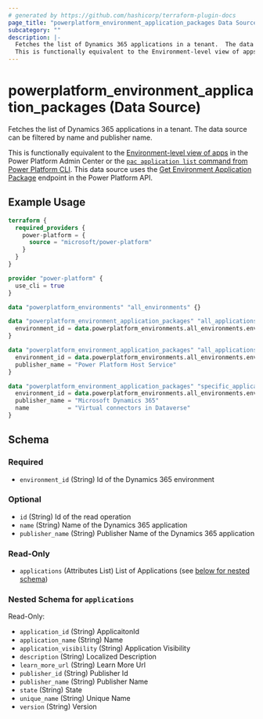 ```yaml
---
# generated by https://github.com/hashicorp/terraform-plugin-docs
page_title: "powerplatform_environment_application_packages Data Source - powerplatform"
subcategory: ""
description: |-
  Fetches the list of Dynamics 365 applications in a tenant.  The data source can be filtered by name and publisher name.
  This is functionally equivalent to the Environment-level view of apps https://learn.microsoft.com/en-us/power-platform/admin/manage-apps#environment-level-view-of-apps in the Power Platform Admin Center or the pac application list command from Power Platform CLI https://learn.microsoft.com/en-us/power-platform/developer/cli/reference/application#pac-application-list.  This data source uses the Get Environment Application Package https://learn.microsoft.com/en-us/rest/api/power-platform/appmanagement/applications/get-environment-application-package endpoint in the Power Platform API.
---
```


# powerplatform_environment_application_packages (Data Source)

Fetches the list of Dynamics 365 applications in a tenant.  The data source can be filtered by name and publisher name.

This is functionally equivalent to the [Environment-level view of apps](https://learn.microsoft.com/en-us/power-platform/admin/manage-apps#environment-level-view-of-apps) in the Power Platform Admin Center or the [`pac application list` command from Power Platform CLI](https://learn.microsoft.com/en-us/power-platform/developer/cli/reference/application#pac-application-list).  This data source uses the [Get Environment Application Package](https://learn.microsoft.com/en-us/rest/api/power-platform/appmanagement/applications/get-environment-application-package) endpoint in the Power Platform API.

## Example Usage

```terraform
terraform {
  required_providers {
    power-platform = {
      source = "microsoft/power-platform"
    }
  }
}

provider "power-platform" {
  use_cli = true
}

data "powerplatform_environments" "all_environments" {}

data "powerplatform_environment_application_packages" "all_applications" {
  environment_id = data.powerplatform_environments.all_environments.environments[0].id
}

data "powerplatform_environment_application_packages" "all_applications_from_publisher" {
  environment_id = data.powerplatform_environments.all_environments.environments[0].id
  publisher_name = "Power Platform Host Service"
}

data "powerplatform_environment_application_packages" "specific_application" {
  environment_id = data.powerplatform_environments.all_environments.environments[0].id
  publisher_name = "Microsoft Dynamics 365"
  name           = "Virtual connectors in Dataverse"
}
```

<!-- schema generated by tfplugindocs -->
## Schema

### Required

- `environment_id` (String) Id of the Dynamics 365 environment

### Optional

- `id` (String) Id of the read operation
- `name` (String) Name of the Dynamics 365 application
- `publisher_name` (String) Publisher Name of the Dynamics 365 application

### Read-Only

- `applications` (Attributes List) List of Applications (see [below for nested schema](#nestedatt--applications))

<a id="nestedatt--applications"></a>
### Nested Schema for `applications`

Read-Only:

- `application_id` (String) ApplicaitonId
- `application_name` (String) Name
- `application_visibility` (String) Application Visibility
- `description` (String) Localized Description
- `learn_more_url` (String) Learn More Url
- `publisher_id` (String) Publisher Id
- `publisher_name` (String) Publisher Name
- `state` (String) State
- `unique_name` (String) Unique Name
- `version` (String) Version
